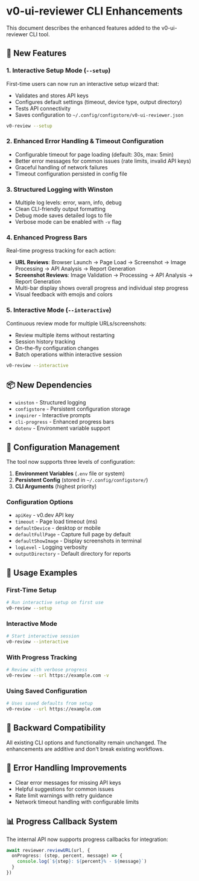 # v0-ui-reviewer CLI Enhancements

This document describes the enhanced features added to the v0-ui-reviewer CLI tool.

## 🚀 New Features

### 1. Interactive Setup Mode (`--setup`)

First-time users can now run an interactive setup wizard that:
- Validates and stores API keys
- Configures default settings (timeout, device type, output directory)
- Tests API connectivity
- Saves configuration to `~/.config/configstore/v0-ui-reviewer.json`

```bash
v0-review --setup
```

### 2. Enhanced Error Handling & Timeout Configuration

- Configurable timeout for page loading (default: 30s, max: 5min)
- Better error messages for common issues (rate limits, invalid API keys)
- Graceful handling of network failures
- Timeout configuration persisted in config file

### 3. Structured Logging with Winston

- Multiple log levels: error, warn, info, debug
- Clean CLI-friendly output formatting
- Debug mode saves detailed logs to file
- Verbose mode can be enabled with `-v` flag

### 4. Enhanced Progress Bars

Real-time progress tracking for each action:
- **URL Reviews**: Browser Launch → Page Load → Screenshot → Image Processing → API Analysis → Report Generation
- **Screenshot Reviews**: Image Validation → Processing → API Analysis → Report Generation
- Multi-bar display shows overall progress and individual step progress
- Visual feedback with emojis and colors

### 5. Interactive Mode (`--interactive`)

Continuous review mode for multiple URLs/screenshots:
- Review multiple items without restarting
- Session history tracking
- On-the-fly configuration changes
- Batch operations within interactive session

```bash
v0-review --interactive
```

## 📦 New Dependencies

- `winston` - Structured logging
- `configstore` - Persistent configuration storage
- `inquirer` - Interactive prompts
- `cli-progress` - Enhanced progress bars
- `dotenv` - Environment variable support

## 🔧 Configuration Management

The tool now supports three levels of configuration:
1. **Environment Variables** (`.env` file or system)
2. **Persistent Config** (stored in `~/.config/configstore/`)
3. **CLI Arguments** (highest priority)

### Configuration Options

- `apiKey` - v0.dev API key
- `timeout` - Page load timeout (ms)
- `defaultDevice` - desktop or mobile
- `defaultFullPage` - Capture full page by default
- `defaultShowImage` - Display screenshots in terminal
- `logLevel` - Logging verbosity
- `outputDirectory` - Default directory for reports

## 🎯 Usage Examples

### First-Time Setup
```bash
# Run interactive setup on first use
v0-review --setup
```

### Interactive Mode
```bash
# Start interactive session
v0-review --interactive
```

### With Progress Tracking
```bash
# Review with verbose progress
v0-review --url https://example.com -v
```

### Using Saved Configuration
```bash
# Uses saved defaults from setup
v0-review --url https://example.com
```

## 🔄 Backward Compatibility

All existing CLI options and functionality remain unchanged. The enhancements are additive and don't break existing workflows.

## 🐛 Error Handling Improvements

- Clear error messages for missing API keys
- Helpful suggestions for common issues
- Rate limit warnings with retry guidance
- Network timeout handling with configurable limits

## 📊 Progress Callback System

The internal API now supports progress callbacks for integration:

```typescript
await reviewer.reviewURL(url, {
  onProgress: (step, percent, message) => {
    console.log(`${step}: ${percent}% - ${message}`)
  }
})
```